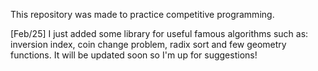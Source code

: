 This repository was made to practice competitive programming.

[Feb/25] I just added some library for useful famous algorithms such as: inversion index, coin change problem, radix sort and few geometry functions.
It will be updated soon so I'm up for suggestions!
